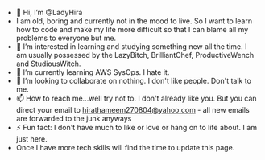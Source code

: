 - 👋 Hi, I’m @LadyHira
- I am old, boring and currently not in the mood to live. So I want to learn how to code and make my life more difficult so that I can blame all my problems to everyone but me.
- 👀 I’m interested in learning and studying something new all the time. I am usually possessed by the LazyBitch, BrilliantChef, ProductiveWench and StudiousWitch. 
- 🌱 I’m currently learning AWS SysOps. I hate it.
- 💞️ I’m looking to collaborate on nothing. I don't like people. Don't talk to me.
- 📫 How to reach me...well try not to. I don't already like you. But you can direct your email to hirathameem270804@yahoo.com - all new emails are forwarded to the junk anyways
- ⚡ Fun fact: I don't have much to like or love or hang on to life about. I am just here.
-  Once I have more tech skills will find the time to update this page.

<!---
LadyHira/LadyHira is a ✨ special ✨ repository because its `README.md` (this file) appears on your GitHub profile.
You can click the Preview link to take a look at your changes.
--->
